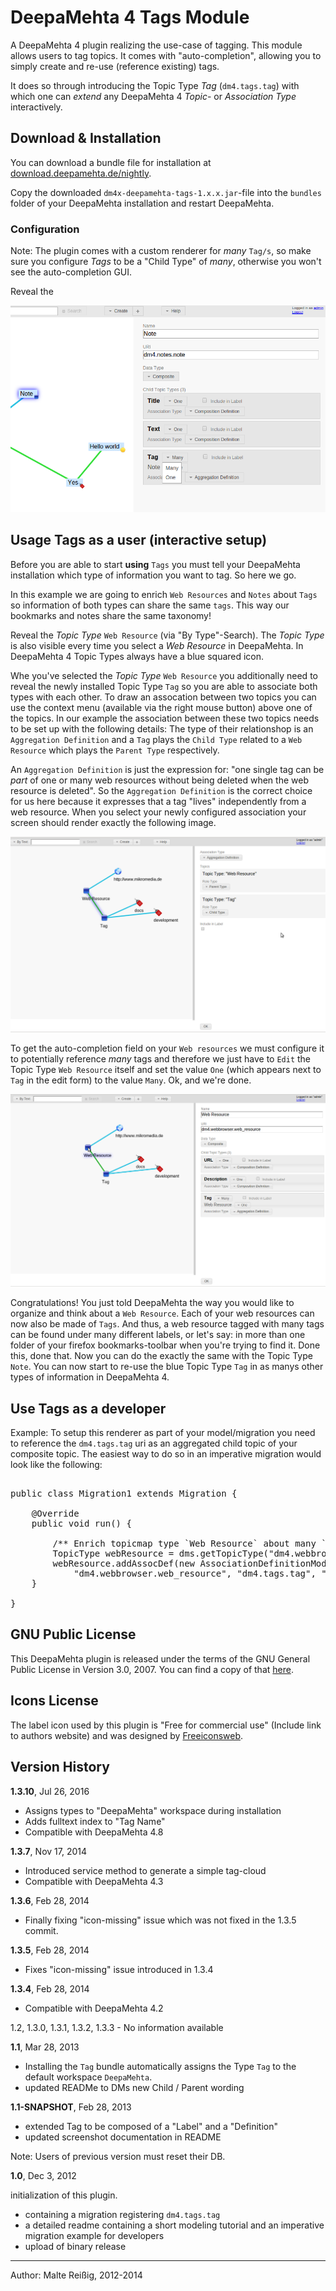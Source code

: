 
# DeepaMehta 4 Tags Module

A DeepaMehta 4 plugin realizing the use-case of tagging. This module allows users to tag topics. It comes with "auto-completion", allowing you to simply create and re-use (reference existing) tags.

It does so through introducing the Topic Type _Tag_ (`dm4.tags.tag`) with which one can _extend_ any DeepaMehta 4 _Topic_- or _Association Type_ interactively.

## Download & Installation

You can download a bundle file for installation at [download.deepamehta.de/nightly](http://download.deepamehta.de).

Copy the downloaded `dm4x-deepamehta-tags-1.x.x.jar`-file into the `bundles` folder of your DeepaMehta installation and restart DeepaMehta.

### Configuration

Note: The plugin comes with a custom renderer for _many_ `Tag/s`, so make sure you configure _Tags_ to be a "Child Type" of _many_, otherwise you won't see the auto-completion GUI.

Reveal the 

![screenshot1](https://github.com/mukil/dm4.tags/raw/master/help-configuring_notes-for-tagging-screen-1.png)

## Usage Tags as a user (interactive setup)

Before you are able to start **using** `Tags` you must tell your DeepaMehta installation which type of information you want to tag. So here we go.

In this example we are going to enrich `Web Resources` and `Notes` about `Tags` so information of both types can share the same `tags`. This way our bookmarks and notes share the same taxonomy!

Reveal the _Topic Type_ `Web Resource` (via "By Type"-Search). The _Topic Type_ is also visible every time you select a _Web Resource_ in DeepaMehta. In DeepaMehta 4 Topic Types always have a blue squared icon.

Whe you've selected the _Topic Type_ `Web Resource` you additionally need to reveal the newly installed Topic Type `Tag` so you are able to associate both types with each other. To draw an assocation between two topics you can use the context menu (available via the right mouse button) above one of the topics. In our example the association between these two topics needs to be set up with the following details: The type of their relationshop is an `Aggregation Definition` and a `Tag` plays the `Child Type` related to a `Web Resource` which plays the `Parent Type` respectively.

An `Aggregation Definition` is just the expression for: "one single tag can be _part_ of one or many web resources without being deleted when the web resource is deleted". So the `Aggregation Definition` is the correct choice for us here because it expresses that a tag "lives" independently from a web resource. When you select your newly configured association your screen should render exactly the following image.

![screenshot2](https://github.com/mukil/dm4.tags/raw/master/configuring_dm4.tagging-1.1.png)

To get the auto-completion field on your `Web resources` we must configure it to potentially reference _many_ tags and therefore we just have to `Edit` the Topic Type `Web Resource` itself and set the value `One` (which appears next to `Tag` in the edit form) to the value `Many`. Ok, and we're done.


![screenshot3](https://github.com/mukil/dm4.tags/raw/master/configuring_dm4.tagging.1.1_Bild2.png)

Congratulations! You just told DeepaMehta the way you would like to organize and think about a `Web Resource`. Each of your web resources can now also be made of `Tags`. And thus, a web resource tagged with many tags can be found under many different labels, or let's say: in more than one folder of your firefox bookmarks-toolbar when you're trying to find it. Done this, done that. Now you can do the exactly the same with the Topic Type `Note`. You can now start to re-use the blue Topic Type `Tag` in as manys other types of information in DeepaMehta 4.

## Use Tags as a developer

Example: To setup this renderer as part of your model/migration you need to reference the `dm4.tags.tag` uri as an aggregated child topic of your composite topic. The easiest way to do so in an imperative migration would look like the following:

<pre>

public class Migration1 extends Migration {

    @Override
    public void run() {

        /** Enrich topicmap type `Web Resource` about many `Tag` fields */
        TopicType webResource = dms.getTopicType("dm4.webbrowser.web_resource");
        webResource.addAssocDef(new AssociationDefinitionModel("dm4.core.aggregation_def",
            "dm4.webbrowser.web_resource", "dm4.tags.tag", "dm4.core.one", "dm4.core.many"));
    }

}
</pre>


## GNU Public License

This DeepaMehta plugin is released under the terms of the GNU General Public License in Version 3.0, 2007. You can find a copy of that [here](http://www.gnu.org/licenses/gpl).

## Icons License

The label icon used by this plugin is "Free for commercial use" (Include link to authors website) and was designed by [Freeiconsweb](http://www.freeiconsweb.com/).

## Version History

**1.3.10**, Jul 26, 2016
- Assigns types to "DeepaMehta" workspace during installation
- Adds fulltext index to "Tag Name"
- Compatible with DeepaMehta 4.8

**1.3.7**, Nov 17, 2014
- Introduced service method to generate a simple tag-cloud
- Compatible with DeepaMehta 4.3

**1.3.6**, Feb 28, 2014
- Finally fixing "icon-missing" issue which was not fixed in the 1.3.5 commit.

**1.3.5**, Feb 28, 2014
- Fixes "icon-missing" issue introduced in 1.3.4

**1.3.4**, Feb 28, 2014
- Compatible with DeepaMehta 4.2

1.2, 1.3.0, 1.3.1, 1.3.2, 1.3.3 - No information available

**1.1**, Mar 28, 2013
- Installing the `Tag` bundle automatically assigns the Type `Tag` to the default workspace `DeepaMehta`.
- updated READMe to DMs new Child / Parent wording

**1.1-SNAPSHOT**, Feb 28, 2013

- extended Tag to be composed of a "Label" and a "Definition"
- updated screenshot documentation in README

Note: Users of previous version must reset their DB.

**1.0**, Dec 3, 2012

initialization of this plugin.

- containing a migration registering `dm4.tags.tag`
- a detailed readme containing a short modeling tutorial and an imperative migration example for developers
- upload of binary release

-------------------------------
Author: Malte Reißig, 2012-2014

